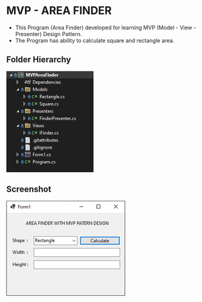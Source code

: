 # MVP - AREA FINDER

- This Program (Area Finder) developed for learning MVP (Model - View - Presenter) Design Pattern.
- The Program has ability to calculate square and rectangle area.

## Folder Hierarchy

![folder_hierarchy](folder_hierarchy.png)

## Screenshot

![app](app.png)